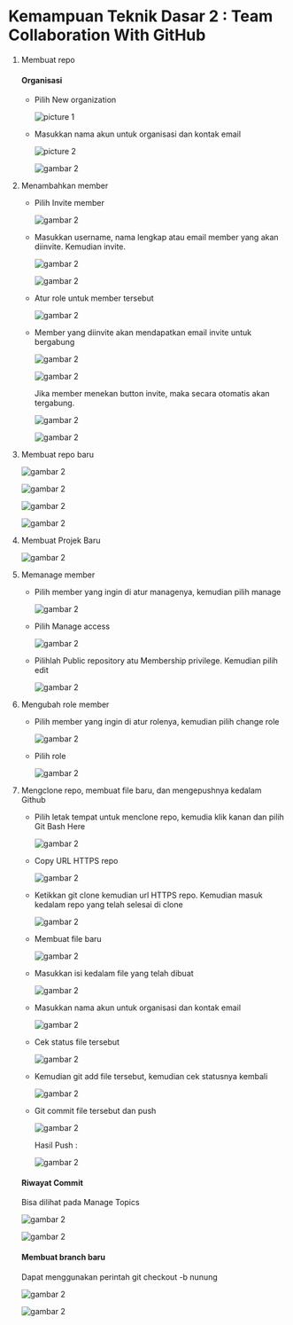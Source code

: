 # Kemampuan Teknik Dasar 2 : Team Collaboration With GitHub #

1. Membuat repo
   #### Organisasi ####
   - Pilih New organization
   
     ![picture 1](https://github.com/FatkhanZakia/rhymes/blob/master/pictures/picture1.png)
     
   - Masukkan nama akun untuk organisasi dan kontak email
   
     ![picture 2](https://github.com/FatkhanZakia/rhymes/blob/master/pictures/picture2.png)
     
     ![gambar 2](https://github.com/FatkhanZakia/rhymes/blob/master/pictures/picture3.png)
     
2. Menambahkan member
   - Pilih Invite member
   
     ![gambar 2](https://github.com/MegaOktavian/rhymes/blob/master/Gambar2/Capture04.PNG)
     
   - Masukkan username, nama lengkap atau email member yang akan diinvite. Kemudian invite.
   
     ![gambar 2](https://github.com/MegaOktavian/rhymes/blob/master/Gambar2/Capture05.PNG)
     
     ![gambar 2](https://github.com/MegaOktavian/rhymes/blob/master/Gambar2/Capture06.PNG)
     
   - Atur role untuk member tersebut
   
     ![gambar 2](https://github.com/MegaOktavian/rhymes/blob/master/Gambar2/Capture07.PNG)
     
   - Member yang diinvite akan mendapatkan email invite untuk bergabung
   
     ![gambar 2](https://github.com/MegaOktavian/rhymes/blob/master/Gambar2/Capture09.jpeg)
     
     ![gambar 2](https://github.com/MegaOktavian/rhymes/blob/master/Gambar2/Capture10.jpeg)
     
     Jika member menekan button invite, maka secara otomatis akan tergabung.
     
     ![gambar 2](https://github.com/MegaOktavian/rhymes/blob/master/Gambar2/Capture08.jpeg)
     
     ![gambar 2](https://github.com/MegaOktavian/rhymes/blob/master/Gambar2/Capture11.PNG)
     
3. Membuat repo baru
   
   ![gambar 2](https://github.com/MegaOktavian/rhymes/blob/master/Gambar2/Capture12.PNG)
   
   ![gambar 2](https://github.com/MegaOktavian/rhymes/blob/master/Gambar2/Capture13.PNG)
   
   ![gambar 2](https://github.com/MegaOktavian/rhymes/blob/master/Gambar2/Capture14.PNG)
   
   ![gambar 2](https://github.com/MegaOktavian/rhymes/blob/master/Gambar2/Capture15.PNG)
   
4. Membuat Projek Baru
   
   ![gambar 2](https://github.com/MegaOktavian/rhymes/blob/master/Gambar2/Capture16.PNG)
     
5. Memanage member
     
   - Pilih member yang ingin di atur managenya, kemudian pilih manage
   
     ![gambar 2](https://github.com/MegaOktavian/rhymes/blob/master/Gambar2/Capture17.PNG)
     
   - Pilih Manage access
   
     ![gambar 2](https://github.com/MegaOktavian/rhymes/blob/master/Gambar2/Capture18.PNG)
     
   - Pilihlah Public repository atu Membership privilege. Kemudian pilih edit
   
     ![gambar 2](https://github.com/MegaOktavian/rhymes/blob/master/Gambar2/Capture19.PNG)
     
6. Mengubah role member
     
   - Pilih member yang ingin di atur rolenya, kemudian pilih change role
   
     ![gambar 2](https://github.com/MegaOktavian/rhymes/blob/master/Gambar2/Capture20.PNG)
     
   - Pilih role
   
     ![gambar 2](https://github.com/MegaOktavian/rhymes/blob/master/Gambar2/Capture21.PNG)
     
7. Mengclone repo, membuat file baru, dan mengepushnya kedalam Github
     
   - Pilih letak tempat untuk menclone repo, kemudia klik kanan dan pilih Git Bash Here
   
     ![gambar 2](https://github.com/MegaOktavian/rhymes/blob/master/Gambar2/Capture22.PNG)
     
   - Copy URL HTTPS repo
   
     ![gambar 2](https://github.com/MegaOktavian/rhymes/blob/master/Gambar2/Capture23.PNG)
     
   - Ketikkan git clone kemudian url HTTPS repo. Kemudian masuk kedalam repo yang telah selesai di clone
   
     ![gambar 2](https://github.com/MegaOktavian/rhymes/blob/master/Gambar2/Gambar01.PNG)
     
   - Membuat file baru
   
     ![gambar 2](https://github.com/MegaOktavian/rhymes/blob/master/Gambar2/Capture01.PNG)
     
   - Masukkan isi kedalam file yang telah dibuat
   
     ![gambar 2](https://github.com/MegaOktavian/rhymes/blob/master/Gambar2/Gambar02.PNG)
     
   - Masukkan nama akun untuk organisasi dan kontak email
   
     ![gambar 2](https://github.com/MegaOktavian/rhymes/blob/master/Gambar2/Gambar03.PNG)
     
   - Cek status file tersebut
   
     ![gambar 2](https://github.com/MegaOktavian/rhymes/blob/master/Gambar2/Gambar04.PNG)
     
   - Kemudian git add file tersebut, kemudian cek statusnya kembali
   
     ![gambar 2](https://github.com/MegaOktavian/rhymes/blob/master/Gambar2/Gambar05.PNG)
     
   - Git commit file tersebut dan push
   
     ![gambar 2](https://github.com/MegaOktavian/rhymes/blob/master/Gambar2/Gambar06.PNG)
     
     Hasil Push :
     
     ![gambar 2](https://github.com/MegaOktavian/rhymes/blob/master/Gambar2/Gambar07.PNG)
     
   #### Riwayat Commit ####
   Bisa dilihat pada Manage Topics
   
   ![gambar 2](https://github.com/MegaOktavian/rhymes/blob/master/Gambar2/Gambar08.PNG)
   
   ![gambar 2](https://github.com/MegaOktavian/rhymes/blob/master/Gambar2/Gambar09.PNG)
   
   #### Membuat branch baru ####
   Dapat menggunakan perintah git checkout -b nunung
   
   ![gambar 2](https://github.com/MegaOktavian/rhymes/blob/master/Gambar2/Gambar10.PNG)
   
   ![gambar 2](https://github.com/MegaOktavian/rhymes/blob/master/Gambar2/Gambar11.PNG)